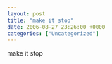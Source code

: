 ```yaml
---
layout: post
title: "make it stop"
date: 2006-08-27 23:26:00 +0000
categories: ["Uncategorized"]
---
```


make it stop